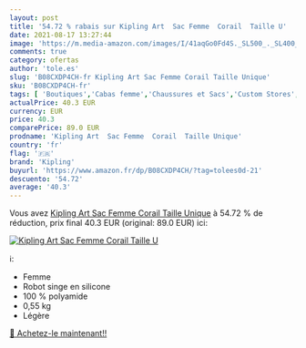 ```yaml
---
layout: post
title: '54.72 % rabais sur Kipling Art  Sac Femme  Corail  Taille U'
date: 2021-08-17 13:27:44
image: 'https://m.media-amazon.com/images/I/41aqGo0Fd4S._SL500_._SL400_.jpg'
comments: true
category: ofertas
author: 'tole.es'
slug: 'B08CXDP4CH-fr Kipling Art Sac Femme Corail Taille Unique'
sku: 'B08CXDP4CH-fr'
tags: [ 'Boutiques','Cabas femme','Chaussures et Sacs','Custom Stores','Sacs','Sacs à main femme','kipling', ]
actualPrice: 40.3 EUR
currency: EUR
price: 40.3
comparePrice: 89.0 EUR
prodname: 'Kipling Art  Sac Femme  Corail  Taille Unique'
country: 'fr'
flag: '🇫🇷'
brand: 'Kipling'
buyurl: 'https://www.amazon.fr/dp/B08CXDP4CH/?tag=tolees0d-21'
descuento: '54.72'
average: '40.3'
---
```


Vous avez [Kipling Art  Sac Femme  Corail  Taille Unique](https://www.amazon.fr/dp/B08CXDP4CH/?tag=tolees0d-21)  à  54.72 % de réduction, prix final  40.3 EUR (original: 89.0 EUR) ici:

[![Kipling Art  Sac Femme  Corail  Taille U](https://m.media-amazon.com/images/I/41aqGo0Fd4S._SL500_._SL400_.jpg)](https://www.amazon.fr/dp/B08CXDP4CH/?tag=tolees0d-21)

ℹ️:

- Femme
- Robot singe en silicone
- 100 % polyamide
- 0,55 kg
- Légère

[🛒 Achetez-le maintenant!!](https://www.amazon.fr/dp/B08CXDP4CH/?tag=tolees0d-21)
